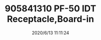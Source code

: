 ﻿---
layout: post 
title: 905841310  PF-50 IDT Receptacle,Board-in
tags: IDT
categories: wire-cable
overview: 1.27mm Pitch Picoflex PF-50 IDT Receptacle, Low Profile, Board-in, 10 Circuits, Picoflex Ribbon-Cable Connectors
part_number: 905841310
thumb_img: static/202006/331-thumb-20200613191242.jpg
small_img: static/202006/331-20200613191242.jpg
date: 2020/6/13 11:11:24
---



